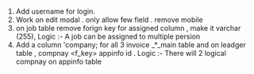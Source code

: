 1. Add username for login. 
2. Work on edit modal . only allow few field . remove mobile 
3. on job table remove forign key for assigned column , make it varchar (255), Logic :- A job can be assigned to multiple persion
4. Add a column 'company; for all 3 invoice _*_main table and on leadger table , compnay  <f_key> appinfo id . Logic :- There will 2 logical compnay on appinfo table

